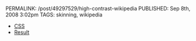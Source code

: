 PERMALINK: /post/49297529/high-contrast-wikipedia
PUBLISHED: Sep 8th, 2008 3:02pm
TAGS: skinning, wikipedia

* [<abbr class='smallcaps'>CSS</abbr>][css]
* [Result][result]

 [css]: http://pastebin.com/f7164f4fb
 [result]: http://flickr.com/photos/stilist/2840767774/
